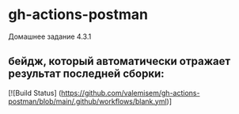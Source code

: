 # gh-actions-postman

Домашнее задание 4.3.1
## бейдж, который автоматически отражает результат последней сборки:
[![Build Status] (https://github.com/valemisem/gh-actions-postman/blob/main/.github/workflows/blank.yml)]

